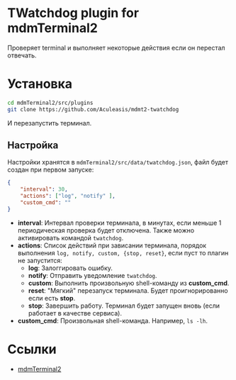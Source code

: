 # TWatchdog plugin for mdmTerminal2
Проверяет terminal и выполняет некоторые действия если он перестал отвечать.

# Установка
```bash
cd mdmTerminal2/src/plugins
git clone https://github.com/Aculeasis/mdmt2-twatchdog
```
И перезапустить терминал.

## Настройка
Настройки хранятся в `mdmTerminal2/src/data/twatchdog.json`, файл будет создан при первом запуске:
```json
{
    "interval": 30,
    "actions": ["log", "notify" ],
    "custom_cmd": ""
}
```
 - **interval**: Интервал проверки терминала, в минутах, если меньше 1 периодическая проверка будет отключена. Также можно активировать командой `twatchdog`.
 - **actions**: Список действий при зависании терминала, порядок выполнения `log, notify, custom, {stop, reset}`,
 если пуст то плагин не запустится:
   - **log**: Залоггировать ошибку.
   - **notify**: Отправить уведомление `twatchdog`.
   - **custom**: Выполнить произвольную shell-команду из **custom_cmd**.
   - **reset**: "Мягкий" перезапуск терминала. Будет проигнорированно если есть **stop**.
   - **stop**: Завершить работу. Терминал будет запущен вновь (если работает в качестве сервиса).
- **custom_cmd**: Произвольная shell-команда. Например, `ls -lh`.

# Ссылки
- [mdmTerminal2](https://github.com/Aculeasis/mdmTerminal2)
